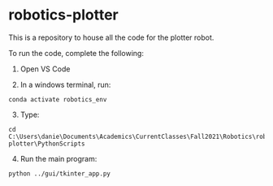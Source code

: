 # robotics-plotter
This is a repository to house all the code for the plotter robot.

To run the code, complete the following:

1. Open VS Code

2. In a windows terminal, run: 
```
conda activate robotics_env
```

3. Type: 
```
cd C:\Users\danie\Documents\Academics\CurrentClasses\Fall2021\Robotics\robotics_plotter_repo\robotics-plotter\PythonScripts
```
4. Run the main program: 
```
python ../gui/tkinter_app.py
```